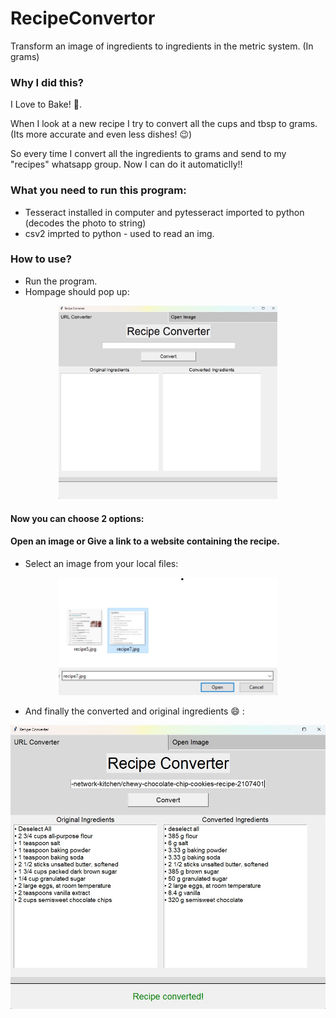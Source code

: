 # RecipeConvertor
Transform an image of ingredients to ingredients in the metric system. (In grams)


### Why I did this? 
I Love to Bake! :cake:.

When I look at a new recipe I try to convert all the cups and tbsp to grams. (Its more accurate and even less dishes! :wink:) 

So every time I convert all the ingredients to grams and send to my "recipes" whatsapp group. 
Now I can do it automaticlly!! 



### What you need to run this program:
- Tesseract installed in computer and pytesseract imported to python (decodes the photo to string)
- csv2 imprted to python - used to read an img. 


### How to use?
- Run the program.
- Hompage should pop up: 

<p align="center">
  <img src="https://raw.githubusercontent.com/yonatandiga12/RecipeConverter2/master/pictures/picturesForREADME/mainPage.jpg" width="350" title="Homepage">
</p>

#### Now you can choose 2 options: 
#### Open an image or Give a link to a website containing the recipe.
* Select an image from your local files:

<p align="center">
  <img src="https://raw.githubusercontent.com/yonatandiga12/RecipeConverter2/master/pictures/picturesForREADME/select_image.jpg" width="350" title="Select image">
</p>


- And finally the converted and original ingredients 😄 : 

<p align="center">
  <img src="https://raw.githubusercontent.com/yonatandiga12/RecipeConverter2/master/pictures/picturesForREADME/converted.jpg" width="700" title="Converted">
</p>
